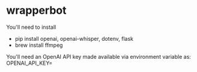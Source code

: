 # wrapperbot

You'll need to install

* pip install openai, openai-whisper, dotenv, flask
* brew install ffmpeg

You'll need an OpenAI API key made available via environment variable as: OPENAI_API_KEY=